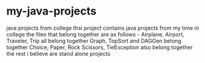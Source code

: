# my-java-projects
java projects from college
thsi project contains java projects from my time in college
the files that belong together are as follows -
Airplane, Airport, Traveler, Trip all belong together
Graph, TopSort and DAGGen belong together
Choice, Paper, Rock Scissors, TieException also belong together
the rest i believe are stand alone projects
